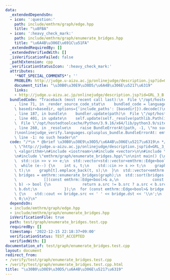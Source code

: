 ```yaml
---
data:
  _extendedDependsOn:
  - icon: ':question:'
    path: include/emthrm/graph/edge.hpp
    title: "\u8FBA"
  - icon: ':heavy_check_mark:'
    path: include/emthrm/graph/enumerate_bridges.hpp
    title: "\u6A4B\u306E\u691C\u51FA"
  _extendedRequiredBy: []
  _extendedVerifiedWith: []
  _isVerificationFailed: false
  _pathExtension: cpp
  _verificationStatusIcon: ':heavy_check_mark:'
  attributes:
    '*NOT_SPECIAL_COMMENTS*': ''
    PROBLEM: http://judge.u-aizu.ac.jp/onlinejudge/description.jsp?id=GRL_3_B
    document_title: "\u30B0\u30E9\u30D5/\u6A4B\u306E\u5217\u6319"
    links:
    - http://judge.u-aizu.ac.jp/onlinejudge/description.jsp?id=GRL_3_B
  bundledCode: "Traceback (most recent call last):\n  File \"/opt/hostedtoolcache/Python/3.9.16/x64/lib/python3.9/site-packages/onlinejudge_verify/documentation/build.py\"\
    , line 71, in _render_source_code_stat\n    bundled_code = language.bundle(stat.path,\
    \ basedir=basedir, options={'include_paths': [basedir]}).decode()\n  File \"/opt/hostedtoolcache/Python/3.9.16/x64/lib/python3.9/site-packages/onlinejudge_verify/languages/cplusplus.py\"\
    , line 187, in bundle\n    bundler.update(path)\n  File \"/opt/hostedtoolcache/Python/3.9.16/x64/lib/python3.9/site-packages/onlinejudge_verify/languages/cplusplus_bundle.py\"\
    , line 401, in update\n    self.update(self._resolve(pathlib.Path(included), included_from=path))\n\
    \  File \"/opt/hostedtoolcache/Python/3.9.16/x64/lib/python3.9/site-packages/onlinejudge_verify/languages/cplusplus_bundle.py\"\
    , line 260, in _resolve\n    raise BundleErrorAt(path, -1, \"no such header\"\
    )\nonlinejudge_verify.languages.cplusplus_bundle.BundleErrorAt: emthrm/graph/edge.hpp:\
    \ line -1: no such header\n"
  code: "/*\n * @brief \u30B0\u30E9\u30D5/\u6A4B\u306E\u5217\u6319\n */\n#define PROBLEM\
    \ \"http://judge.u-aizu.ac.jp/onlinejudge/description.jsp?id=GRL_3_B\"\n\n#include\
    \ <algorithm>\n#include <iostream>\n#include <vector>\n\n#include \"emthrm/graph/edge.hpp\"\
    \n#include \"emthrm/graph/enumerate_bridges.hpp\"\n\nint main() {\n  int v, e;\n\
    \  std::cin >> v >> e;\n  std::vector<std::vector<emthrm::Edge<bool>>> graph(v);\n\
    \  while (e--) {\n    int s, t;\n    std::cin >> s >> t;\n    graph[s].emplace_back(s,\
    \ t);\n    graph[t].emplace_back(t, s);\n  }\n  std::vector<emthrm::Edge<bool>>\
    \ bridges = emthrm::enumerate_bridges(graph);\n  std::sort(bridges.begin(), bridges.end(),\n\
    \            [](const emthrm::Edge<bool>& a,\n               const emthrm::Edge<bool>&\
    \ b) -> bool {\n              return a.src != b.src ? a.src < b.src : a.dst <\
    \ b.dst;\n            });\n  for (const emthrm::Edge<bool>& bridge : bridges)\
    \ {\n    std::cout << bridge.src << ' ' << bridge.dst << '\\n';\n  }\n  return\
    \ 0;\n}\n"
  dependsOn:
  - include/emthrm/graph/edge.hpp
  - include/emthrm/graph/enumerate_bridges.hpp
  isVerificationFile: true
  path: test/graph/enumerate_bridges.test.cpp
  requiredBy: []
  timestamp: '2022-12-15 22:18:37+09:00'
  verificationStatus: TEST_ACCEPTED
  verifiedWith: []
documentation_of: test/graph/enumerate_bridges.test.cpp
layout: document
redirect_from:
- /verify/test/graph/enumerate_bridges.test.cpp
- /verify/test/graph/enumerate_bridges.test.cpp.html
title: "\u30B0\u30E9\u30D5/\u6A4B\u306E\u5217\u6319"
---
```

